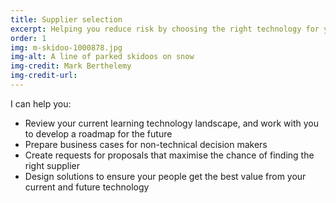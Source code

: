 ```yaml
---
title: Supplier selection
excerpt: Helping you reduce risk by choosing the right technology for your needs
order: 1
img: m-skidoo-1000878.jpg
img-alt: A line of parked skidoos on snow
img-credit: Mark Berthelemy
img-credit-url: 
---
```

I can help you:

- Review your current learning technology landscape, and work with you to develop a roadmap for the future
- Prepare business cases for non-technical decision makers
- Create requests for proposals that maximise the chance of finding the right supplier
- Design solutions to ensure your people get the best value from your current and future technology